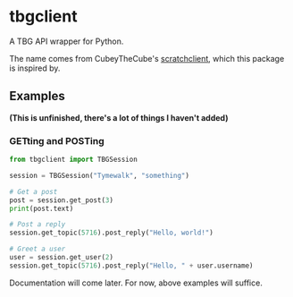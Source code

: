 # tbgclient
A TBG API wrapper for Python.

The name comes from CubeyTheCube's [scratchclient](https://github.com/CubeyTheCube/scratchclient), which this package is inspired by.

## Examples
**(This is unfinished, there's a lot of things I haven't added)**
### GETting and POSTing
```python
from tbgclient import TBGSession

session = TBGSession("Tymewalk", "something")

# Get a post
post = session.get_post(3)
print(post.text)

# Post a reply
session.get_topic(5716).post_reply("Hello, world!") 

# Greet a user
user = session.get_user(2)
session.get_topic(5716).post_reply("Hello, " + user.username) 
```

Documentation will come later. For now, above examples will suffice.